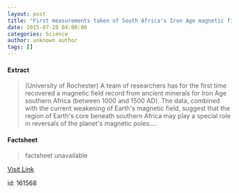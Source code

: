 ```yaml
---
layout: post
title: "First measurements taken of South Africa's Iron Age magnetic field history"
date: 2015-07-28 04:00:00
categories: Science
author: unknown author
tags: []
---
```



#### Extract
>(University of Rochester) A team of researchers has for the first time recovered a magnetic field record from ancient minerals for Iron Age southern Africa (between 1000 and 1500 AD). The data, combined with the current weakening of Earth's magnetic field, suggest that the region of Earth's core beneath southern Africa may play a special role in reversals of the planet's magnetic poles....

#### Factsheet
>factsheet unavailable

[Visit Link](http://www.eurekalert.org/pub_releases/2015-07/uor-fmt072315.php)

id:  161568
